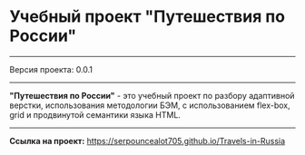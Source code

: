 Учебный проект "Путешествия по России"
=====================
***
Версия проекта: 0.0.1
***
**"Путешествия по России"** - это учебный проект по разбору адаптивной верстки, использования методологии БЭМ, с использованием flex-box, grid и продвинутой семантики языка HTML.
***
**Ссылка на проект:** https://serpouncealot705.github.io/Travels-in-Russia
